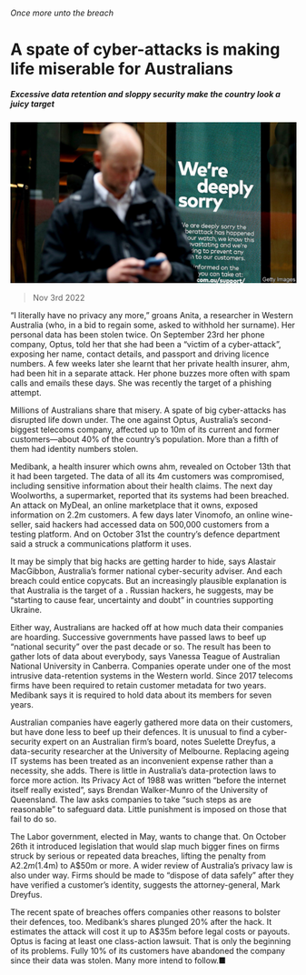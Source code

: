 ###### Once more unto the breach

# A spate of cyber-attacks is making life miserable for Australians 

##### Excessive data retention and sloppy security make the country look a juicy target 

![image](images/20221105_ASP503.jpg) 

> Nov 3rd 2022 

“I literally have no privacy any more,” groans Anita, a researcher in Western Australia (who, in a bid to regain some, asked  to withhold her surname). Her personal data has been stolen twice. On September 23rd her phone company, Optus, told her that she had been a “victim of a cyber-attack”, exposing her name, contact details, and passport and driving licence numbers. A few weeks later she learnt that her private health insurer, ahm, had been hit in a separate attack. Her phone buzzes more often with spam calls and emails these days. She was recently the target of a phishing attempt. 

Millions of Australians share that misery. A spate of big cyber-attacks has disrupted life down under. The one against Optus, Australia’s second-biggest telecoms company, affected up to 10m of its current and former customers—about 40% of the country’s population. More than a fifth of them had identity numbers stolen. 

Medibank, a health insurer which owns ahm, revealed on October 13th that it had been targeted. The data of all its 4m customers was compromised, including sensitive information about their health claims. The next day Woolworths, a supermarket, reported that its systems had been breached. An attack on MyDeal, an online marketplace that it owns, exposed information on 2.2m customers. A few days later Vinomofo, an online wine-seller, said hackers had accessed data on 500,000 customers from a testing platform. And on October 31st the country’s defence department said a  struck a communications platform it uses.

It may be simply that big hacks are getting harder to hide, says Alastair MacGibbon, Australia’s former national cyber-security adviser. And each breach could entice copycats. But an increasingly plausible explanation is that Australia is the target of a . Russian hackers, he suggests, may be “starting to cause fear, uncertainty and doubt” in countries supporting Ukraine.

Either way, Australians are hacked off at how much data their companies are hoarding. Successive governments have passed laws to beef up “national security” over the past decade or so. The result has been to gather lots of data about everybody, says Vanessa Teague of Australian National University in Canberra. Companies operate under one of the most intrusive data-retention systems in the Western world. Since 2017 telecoms firms have been required to retain customer metadata for two years. Medibank says it is required to hold data about its members for seven years.

Australian companies have eagerly gathered more data on their customers, but have done less to beef up their defences. It is unusual to find a cyber-security expert on an Australian firm’s board, notes Suelette Dreyfus, a data-security researcher at the University of Melbourne. Replacing ageing IT systems has been treated as an inconvenient expense rather than a necessity, she adds. There is little in Australia’s data-protection laws to force more action. Its Privacy Act of 1988 was written “before the internet itself really existed”, says Brendan Walker-Munro of the University of Queensland. The law asks companies to take “such steps as are reasonable” to safeguard data. Little punishment is imposed on those that fail to do so.

The Labor government, elected in May, wants to change that. On October 26th it introduced legislation that would slap much bigger fines on firms struck by serious or repeated data breaches, lifting the penalty from A$2.2m ($1.4m) to A$50m or more. A wider review of Australia’s privacy law is also under way. Firms should be made to “dispose of data safely” after they have verified a customer’s identity, suggests the attorney-general, Mark Dreyfus.

The recent spate of breaches offers companies other reasons to bolster their defences, too. Medibank’s shares plunged 20% after the hack. It estimates the attack will cost it up to A$35m before legal costs or payouts. Optus is facing at least one class-action lawsuit. That is only the beginning of its problems. Fully 10% of its customers have abandoned the company since their data was stolen. Many more intend to follow.■

